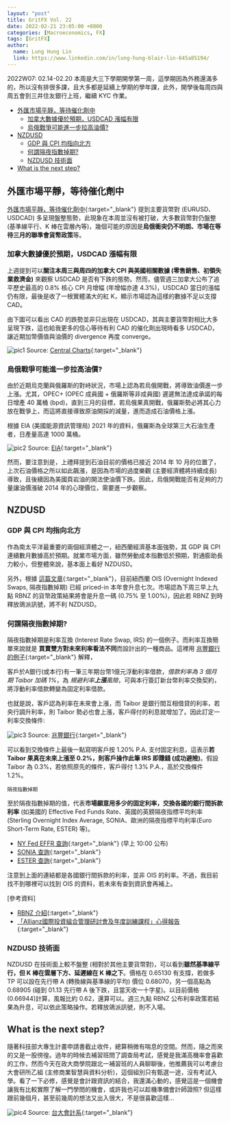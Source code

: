 ```yaml
---
layout: "post"
title: GritFX Vol. 22
date: 2022-02-21 23:05:00 +0800
categories: [Macroeconomics, FX]
tags: [GritFX]
author:
  name: Lung Hung Lin
  link: https://www.linkedin.com/in/lung-hung-blair-lin-645a85194/ 
---
```

2022W07: 02.14-02.20
本周是大三下學期開學第一周，這學期因為外務還滿多的，所以沒有排很多課，且大多都是延續上學期的學年課，此外，開學後每周四與周五會到三井住友銀行上班，繼續 KYC 作業。
- [外匯市場平靜，等待催化劑中](#外匯市場平靜等待催化劑中)
  - [加拿大數據優於預期，USDCAD 漲幅有限](#加拿大數據優於預期usdcad-漲幅有限)
  - [烏俄戰爭可能進一步拉高油價?](#烏俄戰爭可能進一步拉高油價)
- [NZDUSD](#nzdusd)
  - [GDP 與 CPI 均指向北方](#gdp-與-cpi-均指向北方)
  - [何謂隔夜指數掉期?](#何謂隔夜指數掉期)
  - [NZDUSD 技術面](#nzdusd-技術面)
- [What is the next step?](#what-is-the-next-step)
  
## 外匯市場平靜，等待催化劑中
[外匯市場平靜，等待催化劑中](https://financeprotein.com/macroeconomics/fx/GritFX-VOL21/){:target="_blank"} 提到主要貨幣對 (EURUSD、USDCAD) 多呈現盤整態勢，此現象在本周並沒有被打破，大多數貨幣對仍盤整 (基準線平行、K 棒在雲層內等)，幾個可能的原因是**烏俄衝突仍不明朗、市場在等待三月的聯準會貨幣政策**等。

### 加拿大數據優於預期，USDCAD 漲幅有限
上週提到可以**關注本周三與周四的加拿大 CPI 與美國相關數據 (零售銷售、初領失業救濟金)** 來觀察 USDCAD 是否有下跌的態勢。然而，儘管週三加拿大公布了追平歷史最高的 0.8% 核心 CPI 月增幅 (年增幅亦達 4.3%)，USDCAD 當日的漲幅仍有限，最後是收了一根實體滿大的紅 K，顯示市場認為這樣的數據不足以支撐 CAD。

由下圖可以看出 CAD 的跌勢並非只出現在 USDCAD，其與主要貨幣對相比大多呈現下跌，這也給我更多的信心等待有利 CAD 的催化劑出現時看多 USDCAD，讓近期加幣價值與油價的 divergence 再度 converge。

![pic1](https://lh3.googleusercontent.com/pw/AM-JKLWEPyOWG6IfdA3XUqzkio3tIw_nW_-DwFpI8k2LOhATT0arvZgakX4uw2WX6JeWt3uyGL4Dmry2eSC9xuqQKfd16BE1bhaq_RLVRlFinL4AC9_m85GGamMc2bAa4R7CKFDvMOByE9cuECUM_T7rVGPV=w1393-h756-no?authuser=0)
Source: [Central Charts](https://www.centralcharts.com/en/price-list-ranking/ALL/desc/ts_506-cad-currency-pairs--qc_3-previous-close-change){:target="_blank"}

### 烏俄戰爭可能進一步拉高油價?
由於近期烏克蘭與俄羅斯的對峙狀況，市場上認為若烏俄開戰，將導致油價進一步上漲。尤其，OPEC+ (OPEC 成員國 + 俄羅斯等非成員國) 遲遲無法達成承諾的每日增產 40 萬桶 (bpd)，直到三月的目標，若烏俄果真開戰，俄羅斯勢必將其心力放在戰爭上，而這將直接導致原油開採的減量，進而造成石油價格上漲。

根據 EIA (美國能源資訊管理局) 2021 年的資料，俄羅斯為全球第三大石油生產者，日產量高達 1000 萬桶。

![pic2](https://lh3.googleusercontent.com/pw/AM-JKLXrQ0dEKcATWpwmqQvODTnGlDMckUXN5Dy4Q4zAg4KZwd1Jl9Cx5IW3osZJiwf73Kv9uQgZ9AdRijCYmOrF-sO4GQCXs1aFMhjI07k5YpYjYSFt6_pWCdcNzAcW7FiwXnOxlqvKolqKWC_23twbW8TB=w1202-h867-no?authuser=0)
Source: [EIA](https://www.eia.gov/tools/faqs/faq.php?id=709&t=6){:target="_blank"}

然而，要注意到是，上禮拜提到石油目前的價格已接近 2014  年 10 月的位置了，上次石油價格之所以如此飆漲，是因為市場的過度樂觀 (主要經濟體將持續成長)導致，且後續因為美國頁岩油的開法使油價下跌。因此，烏俄開戰能否有足夠的力量讓油價漲破 2014 年的心理價位，需要進一步觀察。

## NZDUSD 
### GDP 與 CPI 均指向北方
作為南太平洋最重要的兩個經濟體之一，紐西蘭經濟基本面強勢，其 GDP 與 CPI 連續數月數據高於預期。就業市場方面，雖然勞動成本指數低於預期，對通膨助長力較小，但整體來說，基本面上看好 NZDUSD。

另外，根據 [這篇文章](https://www.dailyfx.com/forex/fundamental/forecast/weekly/nzd/2022/02/20/New-Zealand-Dollar-Forecast-NZDUSD-Sits-Between-RBNZ-Hikes-and-Ukraine-Tensions.html){:target="_blank"}，目前紐西蘭 OIS (Overnight Indexed Swaps, 隔夜指數掉期) 已經 priced-in 本年會升息七次。市場認為下周三早上九點 RBNZ 的貨幣政策結果將會是升息一碼 (0.75% 至 1.00%)，因此若 RBNZ 到時釋放鴿派訊號，將不利 NZDUSD。

### 何謂隔夜指數掉期? 
隔夜指數掉期是利率互換 (Interest Rate Swap, IRS) 的一個例子。而利率互換簡單來說就是 **買賣雙方對未來利率看法不同**而設計出的一種商品。這裡用 [兆豐銀行的例子](https://www.megabank.com.tw/corporate/market/hedge/interest-derivatives/irs){:target="_blank"} 解釋，

>
客戶於A銀行(或本行)有一筆三年期台幣1億元浮動利率借款，_借款利率為 3 個月期 Taibor 加碼 1%_，為 _規避利率**上漲**風險_，可與本行簽訂新台幣利率交換契約，將浮動利率借款轉變為固定利率借款。

也就是說，客戶認為利率在未來會上漲，而 Taibor 是銀行間互相借貸的利率，若央行調升利率，則 Taibor 勢必也會上漲，客戶得付的利息就增加了。因此訂定一利率交換條件:

![pic3](https://lh3.googleusercontent.com/pw/AM-JKLXQpMHXcCevUQg9vO5R54TN2oYJ8c5OKL5hzdbVtwtRzmmMcbX33fBHrqNRpw8N8n_Di74u2wdimtHrgUiQu5TYuv_cTJZalurpkGK8jy_m7_Ms6_XuSuiLixTuk7sm_G1LBudZTdIzUgRW2lZsRWRD=w1261-h284-no?authuser=0)
Source: [兆豐銀行](https://www.megabank.com.tw/corporate/market/hedge/interest-derivatives/irs){:target="_blank"}

可以看到交換條件上最後一點寫明客戶按 1.20% P.A. 支付固定利息，這表示**若 Taibor 果真在未來上漲至 0.2%，則客戶操作此筆 IRS 即賺錢 (成功避險)**。假設 Taibor 為 0.3%，若依照原先的條件，客戶得付 1.3% P.A.，高於交換條件 1.2%。

```隔夜指數掉期```  

至於隔夜指數掉期的值，代表**市場願意用多少的固定利率，交換各國的銀行間拆款利率** (如美國的 Effective Fed Funds Rate、英國的英鎊隔夜指標平均利率(Sterling Overnight Index Average, SONIA、歐洲的隔夜指標平均利率(Euro Short-Term Rate, ESTER) 等)。
-	[NY Fed EFFR 查詢](https://www.newyorkfed.org/markets/reference-rates/effr){:target="_blank"} (早上 10:00 公布)
-	[SONIA 查詢](https://fred.stlouisfed.org/series/IUDSOIA){:target="_blank"}
-	[ESTER 查詢](https://www.euribor-rates.eu/en/ester/){:target="_blank"}

注意到上面的連結都是各國銀行間拆款的利率，並非 OIS 的利率。不過，我目前找不到哪裡可以找到 OIS 的資料，若未來有查到資訊會再補上。

[參考資料]
-	[RBNZ 介紹](https://www.rbnz.govt.nz/-/media/reservebank/files/publications/bulletins/2003/2003mar66-1choy.pdf){:target="_blank"}
-	[「Allianz國際投資組合管理研討會及年度訓練課程」心得報告](https://report.nat.gov.tw/ReportFront/ReportDetail/detail?sysId=C10203642){:target="_blank"}

### NZDUSD 技術面

NZDUSD 在技術面上較不盤整 (相對於其他主要貨幣對)，可以看到**雖然基準線平行，但 K 棒在雲層下方、延遲線在 K 棒之下**。價格在 0.65130 有支撐，若做多 TP 可以設在先行帶 A (轉換線與基準線的平均) 價位 0.68070，另一個高點為 0.68905 (碰到 01.13 先行帶 A 後下跌，且當天收一十字星)。以目前價格 (0.66944)計算，風報比約 0.62，還算可以。週三九點 RBNZ 公布利率政策若結果為升息，可以依此策略操作。若釋放鴿派訊號，則不入場。

## What is the next step?
隨著科技部大專生計畫申請書截止收件，總算稍微有喘息的空間。然而，隨之而來的又是一股徬徨。過年的時候去補習班問了調查局考試，感覺是我滿高機率會喜歡的工作，然而今天在政大商學院跟北一補習班的人員聊聊後，他推薦我可以考慮台大會研所乙組 (主修商業智慧與資料分析)，這個組別只有甄選一途，沒有考試入學。看了一下必修，感覺是會計跟資訊的結合，我還滿心動的，感覺這是一個機會讓我有比較實際了解一門學問的機會，或許我也可以趁機準備會計師證照? 但這樣跟前幾個月，甚至前幾周的想法又出入很大，不是很喜歡這樣…

![pic4](https://lh3.googleusercontent.com/pw/AM-JKLXqoaw5hPWPdd5XZUyIUOyTpWL0oL25RZKPrNFp1_XRlnccrV24rgw0QfvwDl-PXTO2KdIIMbRp1tzPrONJGJtKDNybGSAgCMRc3jBdAWFRFNYdKQVxQGT0btMxUeWgU86P2wUx66rJm8CQ60Syd5iY=w587-h293-no?authuser=0)
Source: [台大會計系](https://management.ntu.edu.tw/Acc/curriculum/master_student){:target="_blank"}